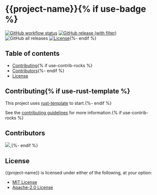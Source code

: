# {{project-name}}{% if use-badge %}

[![GitHub workflow status](https://github.com/{{gh-username}}/{{project-name}}/actions/workflows/cicd.yaml/badge.svg)](https://github.com/{{gh-username}}/{{project-name}}/actions/workflows/cicd.yaml)
[![GitHub release (with filter)](https://img.shields.io/github/v/release/{{gh-username}}/{{project-name}})](https://github.com/{{gh-username}}/{{project-name}}/releases/latest)
![GitHub all releases](https://img.shields.io/github/downloads/{{gh-username}}/{{project-name}}/total)
[![License](https://img.shields.io/badge/license-MIT%2FApache--2.0-blue.svg)](./LICENSE-MIT){%- endif %}

## Table of contents

- [Contributing](#contributing){% if use-contrib-rocks %}
- [Contributors](#contributors){%- endif %}
- [License](#license)

## Contributing{% if use-rust-template %}

This project uses [rust-template](https://github.com/uplau/rust-template) to start.{%- endif %}

See the [contributing guidelines](./CONTRIBUTING.md) for more information.{% if use-contrib-rocks %}

## Contributors

<a href="https://github.com/{{gh-username}}/{{project-name}}/graphs/contributors">
<img src="https://contrib.rocks/image?repo={{gh-username}}/{{project-name}}&max=400&columns=20" />
</a>{%- endif %}

## License

{{project-name}} is licensed under either of the following, at your option:

- [MIT License](./LICENSE-MIT)
- [Apache-2.0 License](./LICENSE-APACHE)
